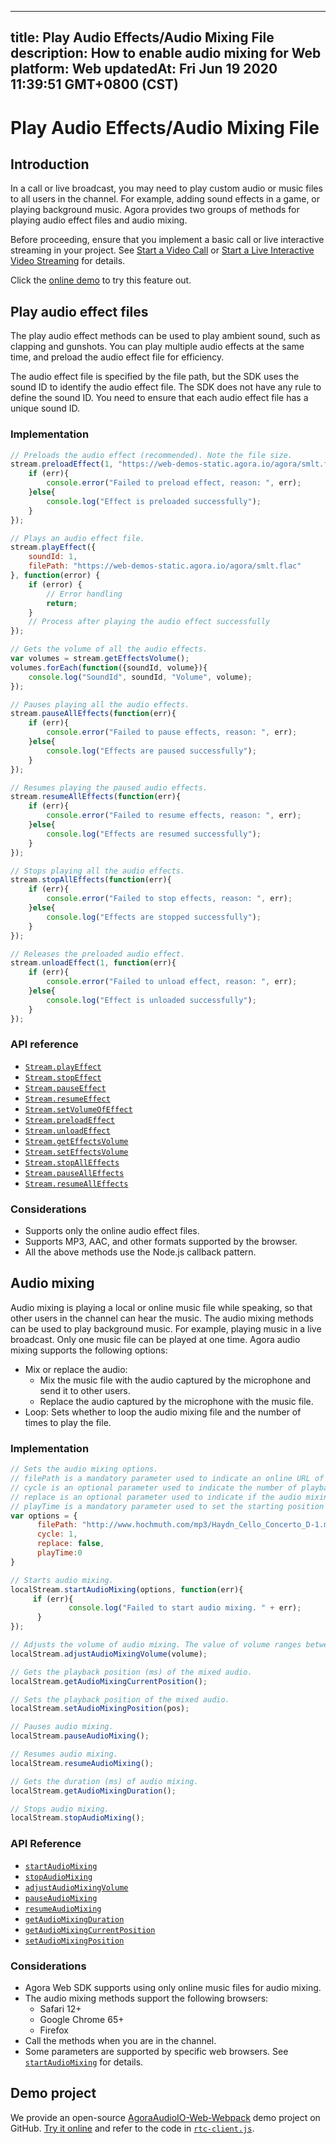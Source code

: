 
---
title: Play Audio Effects/Audio Mixing File
description: How to enable audio mixing for Web
platform: Web
updatedAt: Fri Jun 19 2020 11:39:51 GMT+0800 (CST)
---
# Play Audio Effects/Audio Mixing File
## Introduction

In a call or live broadcast, you may need to play custom audio or music files to all users in the channel. For example, adding sound effects in a game, or playing background music. Agora provides two groups of methods for playing audio effect files and audio mixing.

Before proceeding, ensure that you implement a basic call or live interactive streaming in your project. See [Start a Video Call](../../en/Audio%20Broadcast/start_call_web.md) or [Start a Live Interactive Video Streaming](../../en/Audio%20Broadcast/start_live_web.md) for details.


<div class="alert info">Click the <a href="https://webdemo.agora.io/agora-web-showcase/examples/AgoraAudioIO-Web/">online demo</a> to try this feature out.</div>

## Play audio effect files

The play audio effect methods can be used to play ambient sound, such as clapping and gunshots. You can play multiple audio effects at the same time, and preload the audio effect file for efficiency.

The audio effect file is specified by the file path, but the SDK uses the sound ID to identify the audio effect file. The SDK does not have any rule to define the sound ID. You need to ensure that each audio effect file has a unique sound ID.

### Implementation


```javascript
// Preloads the audio effect (recommended). Note the file size.
stream.preloadEffect(1, "https://web-demos-static.agora.io/agora/smlt.flac", function(err){
    if (err){
        console.error("Failed to preload effect, reason: ", err);
    }else{
        console.log("Effect is preloaded successfully");
    }
});

// Plays an audio effect file.
stream.playEffect({
    soundId: 1,
    filePath: "https://web-demos-static.agora.io/agora/smlt.flac"
}, function(error) {
    if (error) {
        // Error handling
        return;
    }
    // Process after playing the audio effect successfully
});

// Gets the volume of all the audio effects. 
var volumes = stream.getEffectsVolume();
volumes.forEach(function({soundId, volume}){
    console.log("SoundId", soundId, "Volume", volume);
});

// Pauses playing all the audio effects.
stream.pauseAllEffects(function(err){
    if (err){
        console.error("Failed to pause effects, reason: ", err);
    }else{
        console.log("Effects are paused successfully");
    }
});

// Resumes playing the paused audio effects.
stream.resumeAllEffects(function(err){
    if (err){
        console.error("Failed to resume effects, reason: ", err);
    }else{
        console.log("Effects are resumed successfully");
    }
});

// Stops playing all the audio effects.
stream.stopAllEffects(function(err){
    if (err){
        console.error("Failed to stop effects, reason: ", err);
    }else{
        console.log("Effects are stopped successfully");
    }
});

// Releases the preloaded audio effect.
stream.unloadEffect(1, function(err){
    if (err){
        console.error("Failed to unload effect, reason: ", err);
    }else{
        console.log("Effect is unloaded successfully");
    }
});
```

### API reference

- [`Stream.playEffect`](https://docs.agora.io/en/Audio%20Broadcast/API%20Reference/web/v2.6/interfaces/agorartc.stream.html?transId=2.6#playeffect)
- [`Stream.stopEffect`](https://docs.agora.io/en/Audio%20Broadcast/API%20Reference/web/v2.6/interfaces/agorartc.stream.html?transId=2.6#stopeffect)
- [`Stream.pauseEffect`](https://docs.agora.io/en/Audio%20Broadcast/API%20Reference/web/v2.6/interfaces/agorartc.stream.html?transId=2.6#pauseeffect)
- [`Stream.resumeEffect`](https://docs.agora.io/en/Audio%20Broadcast/API%20Reference/web/v2.6/interfaces/agorartc.stream.html?transId=2.6#resumeeffect)
- [`Stream.setVolumeOfEffect`](https://docs.agora.io/en/Audio%20Broadcast/API%20Reference/web/v2.6/interfaces/agorartc.stream.html?transId=2.6#setvolumeofeffect)
- [`Stream.preloadEffect`](https://docs.agora.io/en/Audio%20Broadcast/API%20Reference/web/v2.6/interfaces/agorartc.stream.html?transId=2.6#preloadeffect)
- [`Stream.unloadEffect`](https://docs.agora.io/en/Audio%20Broadcast/API%20Reference/web/v2.6/interfaces/agorartc.stream.html?transId=2.6#unloadeffect)
- [`Stream.getEffectsVolume`](https://docs.agora.io/en/Audio%20Broadcast/API%20Reference/web/v2.6/interfaces/agorartc.stream.html?transId=2.6#geteffectsvolume)
- [`Stream.setEffectsVolume`](https://docs.agora.io/en/Audio%20Broadcast/API%20Reference/web/v2.6/interfaces/agorartc.stream.html?transId=2.6#seteffectsvolume)
- [`Stream.stopAllEffects`](https://docs.agora.io/en/Audio%20Broadcast/API%20Reference/web/v2.6/interfaces/agorartc.stream.html?transId=2.6#stopalleffects)
- [`Stream.pauseAllEffects`](https://docs.agora.io/en/Audio%20Broadcast/API%20Reference/web/v2.6/interfaces/agorartc.stream.html?transId=2.6#pausealleffects)
- [`Stream.resumeAllEffects`](https://docs.agora.io/en/Audio%20Broadcast/API%20Reference/web/v2.6/interfaces/agorartc.stream.html?transId=2.6#resumealleffects)

### Considerations

- Supports only the online audio effect files.
- Supports MP3, AAC, and other formats supported by the browser.
- All the above methods use the Node.js callback pattern.

## Audio mixing

Audio mixing is playing a local or online music file while speaking, so that other users in the channel can hear the music. The audio mixing methods can be used to play background music. For example, playing music in a live broadcast. Only one music file can be played at one time. 
Agora audio mixing supports the following options:

- Mix or replace the audio: 
	- Mix the music file with the audio captured by the microphone and send it to other users.
	- Replace the audio captured by the microphone with the music file.
- Loop: Sets whether to loop the audio mixing file and the number of times to play the file.

### Implementation

```javascript
// Sets the audio mixing options.
// filePath is a mandatory parameter used to indicate an online URL of the mixing audio.
// cycle is an optional parameter used to indicate the number of playback loops and it needs to be a positive integer. The web browser needs to be Google Chrome 65+.
// replace is an optional parameter used to indicate if the audio mixing replaces the original audio. 
// playTime is a mandatory parameter used to set the starting position of mixing audio playback. 0 means playing the mixing file from the beginning.
var options = {
      filePath: "http://www.hochmuth.com/mp3/Haydn_Cello_Concerto_D-1.mp3", 
      cycle: 1, 
      replace: false, 
      playTime:0 
}

// Starts audio mixing.
localStream.startAudioMixing(options, function(err){
     if (err){
             console.log("Failed to start audio mixing. " + err);
      }
});

// Adjusts the volume of audio mixing. The value of volume ranges between 1 and 100.
localStream.adjustAudioMixingVolume(volume);

// Gets the playback position (ms) of the mixed audio.
localStream.getAudioMixingCurrentPosition();

// Sets the playback position of the mixed audio.
localStream.setAudioMixingPosition(pos);

// Pauses audio mixing.
localStream.pauseAudioMixing();

// Resumes audio mixing.
localStream.resumeAudioMixing();

// Gets the duration (ms) of audio mixing. 
localStream.getAudioMixingDuration();

// Stops audio mixing.
localStream.stopAudioMixing();
```

### API Reference

- [`startAudioMixing`](https://docs.agora.io/en/Audio%20Broadcast/API%20Reference/web/interfaces/agorartc.stream.html#startaudiomixing)
- [`stopAudioMixing`](https://docs.agora.io/en/Audio%20Broadcast/API%20Reference/web/interfaces/agorartc.stream.html#stopaudiomixing)
- [`adjustAudioMixingVolume`](https://docs.agora.io/en/Audio%20Broadcast/API%20Reference/web/interfaces/agorartc.stream.html#adjustaudiomixingvolume)
- [`pauseAudioMixing`](https://docs.agora.io/en/Audio%20Broadcast/API%20Reference/web/interfaces/agorartc.stream.html#pauseaudiomixing)
- [`resumeAudioMixing`](https://docs.agora.io/en/Audio%20Broadcast/API%20Reference/web/interfaces/agorartc.stream.html#resumeaudiomixing)
- [`getAudioMixingDuration`](https://docs.agora.io/en/Audio%20Broadcast/API%20Reference/web/interfaces/agorartc.stream.html#getaudiomixingduration)
- [`getAudioMixingCurrentPosition`](https://docs.agora.io/en/Audio%20Broadcast/API%20Reference/web/interfaces/agorartc.stream.html#getaudiomixingcurrentposition)
- [`setAudioMixingPosition`](https://docs.agora.io/en/Audio%20Broadcast/API%20Reference/web/interfaces/agorartc.stream.html#setaudiomixingposition)

### Considerations

- Agora Web SDK supports using only online music files for audio mixing.
- The audio mixing methods support the following browsers:
  - Safari 12+
  - Google Chrome 65+
  - Firefox
- Call the methods when you are in the channel.
- Some parameters are supported by specific web browsers. See [`startAudioMixing`](https://docs.agora.io/en/Audio%20Broadcast/API%20Reference/web/interfaces/agorartc.stream.html#startaudiomixing) for details.

## Demo project

We provide an open-source [AgoraAudioIO-Web-Webpack](https://github.com/AgoraIO/Advanced-Audio/tree/master/Web/AgoraAudioIO-Web-Webpack) demo project on GitHub. [Try it online](https://webdemo.agora.io/agora-web-showcase/examples/AgoraAudioIO-Web/) and refer to the code in [`rtc-client.js`](https://github.com/AgoraIO/Advanced-Audio/blob/master/Web/AgoraAudioIO-Web-Webpack/src/rtc-client.js).
